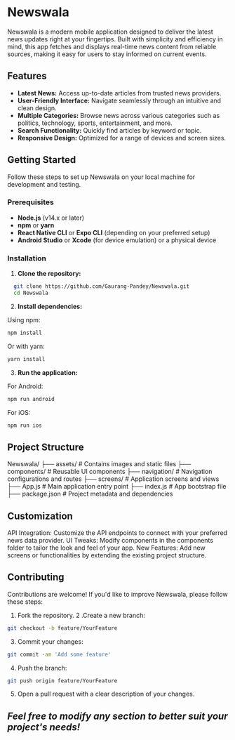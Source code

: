 # Newswala

Newswala is a modern mobile application designed to deliver the latest news updates right at your fingertips. Built with simplicity and efficiency in mind, this app fetches and displays real-time news content from reliable sources, making it easy for users to stay informed on current events.

## Features

- **Latest News:** Access up-to-date articles from trusted news providers.
- **User-Friendly Interface:** Navigate seamlessly through an intuitive and clean design.
- **Multiple Categories:** Browse news across various categories such as politics, technology, sports, entertainment, and more.
- **Search Functionality:** Quickly find articles by keyword or topic.
- **Responsive Design:** Optimized for a range of devices and screen sizes.

## Getting Started

Follow these steps to set up Newswala on your local machine for development and testing.

### Prerequisites

- **Node.js** (v14.x or later)
- **npm** or **yarn**
- **React Native CLI** or **Expo CLI** (depending on your preferred setup)
- **Android Studio** or **Xcode** (for device emulation) or a physical device

### Installation

1. **Clone the repository:**

  ```bash
    git clone https://github.com/Gaurang-Pandey/Newswala.git
    cd Newswala
  ```
2. **Install dependencies:**

Using npm:

  ```bash
  npm install
```
  Or with yarn:

```bash
yarn install
```
3. **Run the application:**

For Android:
```bash
npm run android
```
For iOS:
```bash
npm run ios
```

## Project Structure

Newswala/
├── assets/            # Contains images and static files
├── components/        # Reusable UI components
├── navigation/        # Navigation configurations and routes
├── screens/           # Application screens and views
├── App.js             # Main application entry point
├── index.js           # App bootstrap file
├── package.json       # Project metadata and dependencies

## Customization
API Integration: Customize the API endpoints to connect with your preferred news data provider.
UI Tweaks: Modify components in the components folder to tailor the look and feel of your app.
New Features: Add new screens or functionalities by extending the existing project structure.

## Contributing
Contributions are welcome! If you'd like to improve Newswala, please follow these steps:

1. Fork the repository.
2 .Create a new branch:
```bash
git checkout -b feature/YourFeature
```
3. Commit your changes:
```bash
git commit -am 'Add some feature'
```
4. Push the branch:
```bash
git push origin feature/YourFeature
```
5. Open a pull request with a clear description of your changes.

## *Feel free to modify any section to better suit your project's needs!*
